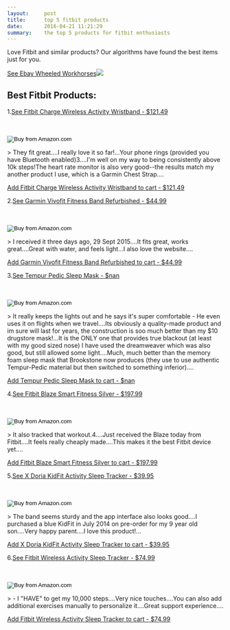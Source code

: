 ```yaml
---
layout:     post
title:      top 5 fitbit products
date:       2016-04-21 11:21:29
summary:    the top 5 products for fitbit enthusiasts
---
```


Love Fitbit and similar products? Our algorithms have found the best items just for you.



<script>document.write('<a target="_blank" href="http://rover.ebay.com/rover/1/711-53200-19255-0/1?ff3=4&pub=5575167763&toolid=10001&campid=5337971137&customid=wwh&mpre=http%3A%2F%2Fwww.ebay.com%2Fcln%2Fmotorrads%2Fwheeled-workhorses%2F339372088019">See Ebay Wheeled Workhorses</a><img style="text-decoration:none;border:0;padding:0;margin:0;" src="http://rover.ebay.com/roverimp/1/711-53200-19255-0/1?ff3=4&pub=5575167763&toolid=10001&campid=5337971137&customid=wwh&mpt='+Math.floor(Math.random()*999999999)+'">');</script><noscript><a target="_blank" href="http://rover.ebay.com/rover/1/711-53200-19255-0/1?ff3=4&pub=5575167763&toolid=10001&campid=5337971137&customid=wwh&mpre=http%3A%2F%2Fwww.ebay.com%2Fcln%2Fmotorrads%2Fwheeled-workhorses%2F339372088019">See Ebay Wheeled Workhorses</a><img style="text-decoration:none;border:0;padding:0;margin:0;" src="http://rover.ebay.com/roverimp/1/711-53200-19255-0/1?ff3=4&pub=5575167763&toolid=10001&campid=5337971137&customid=wwh&mpt=[CACHEBUSTER]"></noscript>




## Best Fitbit Products: 

1.<a href="http://amazon.com/dp/B00N2BW9BW/?tag=baio-20" onclick="fbq('track','ViewContent', {content_name: 'B00N2BW9BW'});">See Fitbit Charge Wireless Activity Wristband - $121.49</a>
<form method="GET" id='jamTheBid_B00N2BW9BW' action="http://amazon.com/dp/B00N2BW9BW/?tag=baio-20" onsubmit="fbq('track', 'ViewContent', {content_name: 'B00N2BW9BW'});"> <input type="hidden" name="AssociateTag" value="baio-20"/> <input type="hidden" name="SubscriptionId" value="AKIAISCAFALKMZK7RFIA"/> <input type="hidden" name="ASIN.1" value="B00N2BW9BW"/><br/> <input type="hidden" name="Quantity.1" value="1"/><br/> <input type="image" name="add" value="Buy from Amazon.com" border="0" alt="Buy from Amazon.com" src="http://ecx.images-amazon.com/images/I/51I0buaf8LL.jpg"> </form>  
> They fit great....I really love it so far!...Your phone rings (provided you have Bluetooth enabled)3....I'm well on my way to being consistently above 10k steps!The heart rate monitor is also very good--the results match my another product I use, which is a Garmin Chest Strap....

<a href="http://www.amazon.com/gp/aws/cart/add.html?AssociateTag=baio-20&SubscriptionId=AKIAISCAFALKMZK7RFIA&ASIN.1=B00N2BW9BW&Quantity.1=1&add.x=273&add.y=287&add=Buy+from+Amazon.com" onclick="fbq('track', 'AddToCart', {content_name: 'B00N2BW9BW'});">Add Fitbit Charge Wireless Activity Wristband to cart - $121.49</a>

<script type="text/javascript">
amzn_assoc_placement = "adunit0";
amzn_assoc_search_bar = "true";
amzn_assoc_tracking_id = "baio-20";
amzn_assoc_search_bar_position = "top";
amzn_assoc_ad_mode = "search";
amzn_assoc_ad_type = "smart";
amzn_assoc_marketplace = "amazon";
amzn_assoc_region = "US";
amzn_assoc_title = "more fitness products from Fitbit";
amzn_assoc_default_search_phrase = 'Fitbit fitness';
amzn_assoc_default_category = "All";
amzn_assoc_linkid = "e9e5a44437007913c27cb894846b1ca1";
</script>
<script src="//z-na.amazon-adsystem.com/widgets/onejs?MarketPlace=US"></script>
2.<a href="http://amazon.com/dp/B00O19DIXC/?tag=baio-20" onclick="fbq('track','ViewContent', {content_name: 'B00O19DIXC'});">See Garmin Vivofit Fitness Band Refurbished - $44.99</a>
<form method="GET" id='jamTheBid_B00O19DIXC' action="http://amazon.com/dp/B00O19DIXC/?tag=baio-20" onsubmit="fbq('track', 'ViewContent', {content_name: 'B00O19DIXC'});"> <input type="hidden" name="AssociateTag" value="baio-20"/> <input type="hidden" name="SubscriptionId" value="AKIAISCAFALKMZK7RFIA"/> <input type="hidden" name="ASIN.1" value="B00O19DIXC"/><br/> <input type="hidden" name="Quantity.1" value="1"/><br/> <input type="image" name="add" value="Buy from Amazon.com" border="0" alt="Buy from Amazon.com" src="http://ecx.images-amazon.com/images/I/41tnpIdy8nL.jpg"> </form>  
> I received it three days ago, 29 Sept 2015....It fits great, works great....Great with water, and feels light...I also love the website....

<a href="http://www.amazon.com/gp/aws/cart/add.html?AssociateTag=baio-20&SubscriptionId=AKIAISCAFALKMZK7RFIA&ASIN.1=B00O19DIXC&Quantity.1=1&add.x=273&add.y=287&add=Buy+from+Amazon.com" onclick="fbq('track', 'AddToCart', {content_name: 'B00O19DIXC'});">Add Garmin Vivofit Fitness Band Refurbished to cart - $44.99</a>

<script type="text/javascript">
amzn_assoc_placement = "adunit0";
amzn_assoc_search_bar = "true";
amzn_assoc_tracking_id = "baio-20";
amzn_assoc_search_bar_position = "top";
amzn_assoc_ad_mode = "search";
amzn_assoc_ad_type = "smart";
amzn_assoc_marketplace = "amazon";
amzn_assoc_region = "US";
amzn_assoc_title = "more fitness products from Garmin";
amzn_assoc_default_search_phrase = 'Garmin fitness';
amzn_assoc_default_category = "All";
amzn_assoc_linkid = "e9e5a44437007913c27cb894846b1ca1";
</script>
<script src="//z-na.amazon-adsystem.com/widgets/onejs?MarketPlace=US"></script>
3.<a href="http://amazon.com/dp/B0027OUUFW/?tag=baio-20" onclick="fbq('track','ViewContent', {content_name: 'B0027OUUFW'});">See Tempur Pedic Sleep Mask - $nan</a>
<form method="GET" id='jamTheBid_B0027OUUFW' action="http://amazon.com/dp/B0027OUUFW/?tag=baio-20" onsubmit="fbq('track', 'ViewContent', {content_name: 'B0027OUUFW'});"> <input type="hidden" name="AssociateTag" value="baio-20"/> <input type="hidden" name="SubscriptionId" value="AKIAISCAFALKMZK7RFIA"/> <input type="hidden" name="ASIN.1" value="B0027OUUFW"/><br/> <input type="hidden" name="Quantity.1" value="1"/><br/> <input type="image" name="add" value="Buy from Amazon.com" border="0" alt="Buy from Amazon.com" src="http://ecx.images-amazon.com/images/I/31JWCA9LEnL.jpg"> </form>  
> It really keeps the lights out and he says it's super comfortable - He even uses it on flights when we travel....Its obviously a quality-made product and im sure will last for years, the construction is soo much better than my $10 drugstore mask!...It is the ONLY one that provides true blackout (at least with my good sized nose) I have used the dreamweaver which was also good, but still allowed some light....Much, much better than the memory foam sleep mask that Brookstone now produces (they use to use authentic Tempur-Pedic material but then switched to something inferior)....

<a href="http://www.amazon.com/gp/aws/cart/add.html?AssociateTag=baio-20&SubscriptionId=AKIAISCAFALKMZK7RFIA&ASIN.1=B0027OUUFW&Quantity.1=1&add.x=273&add.y=287&add=Buy+from+Amazon.com" onclick="fbq('track', 'AddToCart', {content_name: 'B0027OUUFW'});">Add Tempur Pedic Sleep Mask to cart - $nan</a>

<script type="text/javascript">
amzn_assoc_placement = "adunit0";
amzn_assoc_search_bar = "true";
amzn_assoc_tracking_id = "baio-20";
amzn_assoc_search_bar_position = "top";
amzn_assoc_ad_mode = "search";
amzn_assoc_ad_type = "smart";
amzn_assoc_marketplace = "amazon";
amzn_assoc_region = "US";
amzn_assoc_title = "more fitness products from Tempur-Pedic";
amzn_assoc_default_search_phrase = 'Tempur-Pedic fitness';
amzn_assoc_default_category = "All";
amzn_assoc_linkid = "e9e5a44437007913c27cb894846b1ca1";
</script>
<script src="//z-na.amazon-adsystem.com/widgets/onejs?MarketPlace=US"></script>
4.<a href="http://amazon.com/dp/B019VM3GKI/?tag=baio-20" onclick="fbq('track','ViewContent', {content_name: 'B019VM3GKI'});">See Fitbit Blaze Smart Fitness Silver - $197.99</a>
<form method="GET" id='jamTheBid_B019VM3GKI' action="http://amazon.com/dp/B019VM3GKI/?tag=baio-20" onsubmit="fbq('track', 'ViewContent', {content_name: 'B019VM3GKI'});"> <input type="hidden" name="AssociateTag" value="baio-20"/> <input type="hidden" name="SubscriptionId" value="AKIAISCAFALKMZK7RFIA"/> <input type="hidden" name="ASIN.1" value="B019VM3GKI"/><br/> <input type="hidden" name="Quantity.1" value="1"/><br/> <input type="image" name="add" value="Buy from Amazon.com" border="0" alt="Buy from Amazon.com" src="http://ecx.images-amazon.com/images/I/41XyxEaGpiL.jpg"> </form>  
> It also tracked that workout.4....Just received the Blaze today from Fitbit....It feels really cheaply made....This makes it the best Fitbit device yet....

<a href="http://www.amazon.com/gp/aws/cart/add.html?AssociateTag=baio-20&SubscriptionId=AKIAISCAFALKMZK7RFIA&ASIN.1=B019VM3GKI&Quantity.1=1&add.x=273&add.y=287&add=Buy+from+Amazon.com" onclick="fbq('track', 'AddToCart', {content_name: 'B019VM3GKI'});">Add Fitbit Blaze Smart Fitness Silver to cart - $197.99</a>

<script type="text/javascript">
amzn_assoc_placement = "adunit0";
amzn_assoc_search_bar = "true";
amzn_assoc_tracking_id = "baio-20";
amzn_assoc_search_bar_position = "top";
amzn_assoc_ad_mode = "search";
amzn_assoc_ad_type = "smart";
amzn_assoc_marketplace = "amazon";
amzn_assoc_region = "US";
amzn_assoc_title = "more fitness products from Fitbit";
amzn_assoc_default_search_phrase = 'Fitbit fitness';
amzn_assoc_default_category = "All";
amzn_assoc_linkid = "e9e5a44437007913c27cb894846b1ca1";
</script>
<script src="//z-na.amazon-adsystem.com/widgets/onejs?MarketPlace=US"></script>
5.<a href="http://amazon.com/dp/B00L3ODK5E/?tag=baio-20" onclick="fbq('track','ViewContent', {content_name: 'B00L3ODK5E'});">See X Doria KidFit Activity Sleep Tracker - $39.95</a>
<form method="GET" id='jamTheBid_B00L3ODK5E' action="http://amazon.com/dp/B00L3ODK5E/?tag=baio-20" onsubmit="fbq('track', 'ViewContent', {content_name: 'B00L3ODK5E'});"> <input type="hidden" name="AssociateTag" value="baio-20"/> <input type="hidden" name="SubscriptionId" value="AKIAISCAFALKMZK7RFIA"/> <input type="hidden" name="ASIN.1" value="B00L3ODK5E"/><br/> <input type="hidden" name="Quantity.1" value="1"/><br/> <input type="image" name="add" value="Buy from Amazon.com" border="0" alt="Buy from Amazon.com" src="http://ecx.images-amazon.com/images/I/418QBxds%2B4L.jpg"> </form>  
> The band seems sturdy and the app interface also looks good....I purchased a blue KidFit in July 2014 on pre-order for my 9 year old son....Very happy parent....I love this product!...

<a href="http://www.amazon.com/gp/aws/cart/add.html?AssociateTag=baio-20&SubscriptionId=AKIAISCAFALKMZK7RFIA&ASIN.1=B00L3ODK5E&Quantity.1=1&add.x=273&add.y=287&add=Buy+from+Amazon.com" onclick="fbq('track', 'AddToCart', {content_name: 'B00L3ODK5E'});">Add X Doria KidFit Activity Sleep Tracker to cart - $39.95</a>

<script type="text/javascript">
amzn_assoc_placement = "adunit0";
amzn_assoc_search_bar = "true";
amzn_assoc_tracking_id = "baio-20";
amzn_assoc_search_bar_position = "top";
amzn_assoc_ad_mode = "search";
amzn_assoc_ad_type = "smart";
amzn_assoc_marketplace = "amazon";
amzn_assoc_region = "US";
amzn_assoc_title = "more fitness products from X-Doria";
amzn_assoc_default_search_phrase = 'X-Doria fitness';
amzn_assoc_default_category = "All";
amzn_assoc_linkid = "e9e5a44437007913c27cb894846b1ca1";
</script>
<script src="//z-na.amazon-adsystem.com/widgets/onejs?MarketPlace=US"></script>
6.<a href="http://amazon.com/dp/B0095PZHPE/?tag=baio-20" onclick="fbq('track','ViewContent', {content_name: 'B0095PZHPE'});">See Fitbit Wireless Activity Sleep Tracker - $74.99</a>
<form method="GET" id='jamTheBid_B0095PZHPE' action="http://amazon.com/dp/B0095PZHPE/?tag=baio-20" onsubmit="fbq('track', 'ViewContent', {content_name: 'B0095PZHPE'});"> <input type="hidden" name="AssociateTag" value="baio-20"/> <input type="hidden" name="SubscriptionId" value="AKIAISCAFALKMZK7RFIA"/> <input type="hidden" name="ASIN.1" value="B0095PZHPE"/><br/> <input type="hidden" name="Quantity.1" value="1"/><br/> <input type="image" name="add" value="Buy from Amazon.com" border="0" alt="Buy from Amazon.com" src="http://ecx.images-amazon.com/images/I/31cJZdMlStL.jpg"> </form>  
> - I "HAVE" to get my 10,000 steps....Very nice touches....You can also add additional exercises manually to personalize it....Great support experience....

<a href="http://www.amazon.com/gp/aws/cart/add.html?AssociateTag=baio-20&SubscriptionId=AKIAISCAFALKMZK7RFIA&ASIN.1=B0095PZHPE&Quantity.1=1&add.x=273&add.y=287&add=Buy+from+Amazon.com" onclick="fbq('track', 'AddToCart', {content_name: 'B0095PZHPE'});">Add Fitbit Wireless Activity Sleep Tracker to cart - $74.99</a>

<script type="text/javascript">
amzn_assoc_placement = "adunit0";
amzn_assoc_search_bar = "true";
amzn_assoc_tracking_id = "baio-20";
amzn_assoc_search_bar_position = "top";
amzn_assoc_ad_mode = "search";
amzn_assoc_ad_type = "smart";
amzn_assoc_marketplace = "amazon";
amzn_assoc_region = "US";
amzn_assoc_title = "more fitness products from Fitbit";
amzn_assoc_default_search_phrase = 'Fitbit fitness';
amzn_assoc_default_category = "All";
amzn_assoc_linkid = "e9e5a44437007913c27cb894846b1ca1";
</script>
<script src="//z-na.amazon-adsystem.com/widgets/onejs?MarketPlace=US"></script>